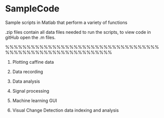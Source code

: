 # SampleCode
Sample scripts in Matlab that perform a variety of functions

.zip files contain all data files needed to run the scripts, to view code in gitHub open the .m files. 

%%%%%%%%%%%%%%%%%%%%%%%%%%%%%%%%%%%%%%%%%%%%%%%%%%%%%%%%%%%%%

1. Plotting caffine data

2. Data recording

3. Data analysis

4. Signal processing

5. Machine learning GUI

5. Visual Change Detection data indexing and analysis
